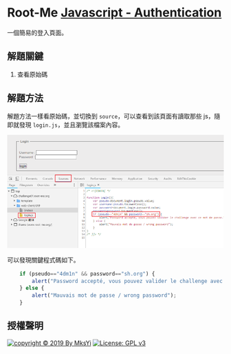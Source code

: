 Root-Me [Javascript - Authentication](https://www.root-me.org/en/Challenges/Web-Client/Javascript-Authentication)
===

一個簡易的登入頁面。

## 解題關鍵
1. 查看原始碼

## 解題方法
解題方法一樣看原始碼，並切換到 `source`，可以查看到該頁面有讀取那些 js，隨即就發現 `login.js`，並且瀏覽該檔案內容。  

![](img/01.png)  

可以發現關鍵程式碼如下。  
```javascript
	if (pseudo=="4dm1n" && password=="sh.org") {
	    alert("Password accepté, vous pouvez valider le challenge avec ce mot de passe.\nYou an validate the challenge using this password.");
	} else { 
	    alert("Mauvais mot de passe / wrong password"); 
	}
```


## 授權聲明
[![copyright © 2019 By MksYi](https://img.shields.io/badge/copyright%20©-%202019%20By%20MksYi-blue.svg)](https://mks.tw/)
[![License: GPL v3](https://img.shields.io/badge/License-GPL%20v3-blue.svg)](https://www.gnu.org/licenses/gpl-3.0)